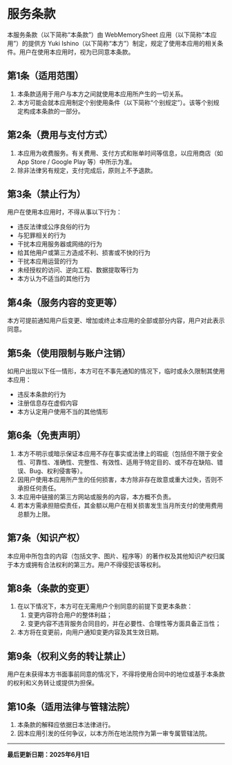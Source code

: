 # 服务条款

本服务条款（以下简称“本条款”）由 WebMemorySheet 应用（以下简称“本应用”）的提供方 Yuki Ishino（以下简称“本方”）制定，规定了使用本应用的相关条件。用户在使用本应用时，视为已同意本条款。

## 第1条（适用范围）

1. 本条款适用于用户与本方之间就使用本应用所产生的一切关系。
2. 本方可能会就本应用制定个别使用条件（以下简称“个别规定”）。该等个别规定构成本条款的一部分。

## 第2条（费用与支付方式）

1. 本应用为收费服务。有关费用、支付方式和账单时间等信息，以应用商店（如 App Store / Google Play 等）中所示为准。
2. 除非法律另有规定，支付完成后，原则上不予退款。

## 第3条（禁止行为）

用户在使用本应用时，不得从事以下行为：

- 违反法律或公序良俗的行为  
- 与犯罪相关的行为  
- 干扰本应用服务器或网络的行为  
- 给其他用户或第三方造成不利、损害或不快的行为  
- 干扰本应用运营的行为  
- 未经授权的访问、逆向工程、数据提取等行为  
- 本方认为不适当的其他行为  

## 第4条（服务内容的变更等）

本方可提前通知用户后变更、增加或终止本应用的全部或部分内容，用户对此表示同意。

## 第5条（使用限制与账户注销）

如用户出现以下任一情形，本方可在不事先通知的情况下，临时或永久限制其使用本应用：

- 违反本条款的行为  
- 注册信息存在虚假内容  
- 本方认定用户使用不当的其他情形  

## 第6条（免责声明）

1. 本方不明示或暗示保证本应用不存在事实或法律上的瑕疵（包括但不限于安全性、可靠性、准确性、完整性、有效性、适用于特定目的、或不存在缺陷、错误、Bug、权利侵害等）。
2. 因用户使用本应用所产生的任何损害，本方除非存在故意或重大过失，否则不承担任何责任。
3. 本应用中链接的第三方网站或服务的内容，本方概不负责。
4. 若本方需承担赔偿责任，其金额以用户在相关损害发生当月所支付的使用费用总额为上限。

## 第7条（知识产权）

本应用中所包含的内容（包括文字、图片、程序等）的著作权及其他知识产权归属于本方或拥有合法权利的第三方。用户不得侵犯该等权利。

## 第8条（条款的变更）

1. 在以下情况下，本方可在无需用户个别同意的前提下变更本条款：
    1. 变更内容符合用户的整体利益；
    2. 变更内容不违背服务合同目的，并在必要性、合理性等方面具备正当性；
2. 本方将在变更前，向用户通知变更内容及其生效日期。

## 第9条（权利义务的转让禁止）

用户在未获得本方书面事前同意的情况下，不得将使用合同中的地位或基于本条款的权利和义务转让或提供为担保。

## 第10条（适用法律与管辖法院）

1. 本条款的解释应依据日本法律进行。
2. 因本应用引发的任何争议，以本方所在地法院作为第一审专属管辖法院。

---

**最后更新日期：2025年6月1日**
